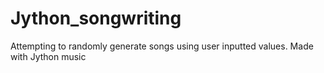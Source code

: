 # Jython_songwriting

Attempting to randomly generate songs using user inputted values.
Made with Jython music 
